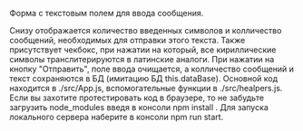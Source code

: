 Форма с текстовым полем для ввода сообщения.

Снизу отображается количество введенных символов и колличество сообщений, необходимых для отправки этого текста.
Также присутствует чекбокс, при нажатии на который, все кириллические символы транслитерируются в латинские аналоги.
При нажатии на кнопку "Отправить", поле ввода очищается, а колличество сообщений и текст сохраняются в БД (имитацию БД this.dataBase).
Основной код находится в ./src/App.js, вспомогательные функции в ./src/healpers.js.
Если вы захотите протестировать код в браузере, то не забудьте загрузить node_modules введя в консоли npm install .
Для запуска локального сервера наберите в консоли npm run start.
